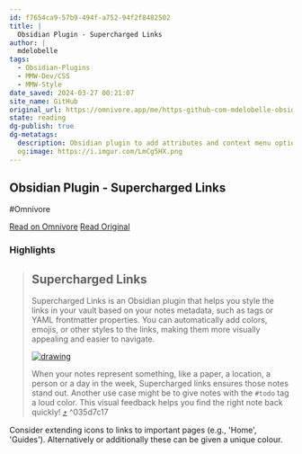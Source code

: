 ```yaml
---
id: f7654ca9-57b9-494f-a752-94f2f8482502
title: |
  Obsidian Plugin - Supercharged Links
author: |
  mdelobelle
tags:
  - Obsidian-Plugins
  - MMW-Dev/CSS
  - MMW-Style
date_saved: 2024-03-27 00:21:07
site_name: GitHub
original_url: https://omnivore.app/me/https-github-com-mdelobelle-obsidian-supercharged-links-blob-mas-18e7a7e0a57
state: reading
dg-publish: true
dg-metatags:
  description: Obsidian plugin to add attributes and context menu options to internal links
  og:image: https://i.imgur.com/LmCg5HX.png
---
```


## Obsidian Plugin - Supercharged Links
#Omnivore

[Read on Omnivore](https://omnivore.app/me/https-github-com-mdelobelle-obsidian-supercharged-links-blob-mas-18e7a7e0a57)
[Read Original](https://github.com/mdelobelle/obsidian_supercharged_links/blob/master/README.md)

### Highlights

> ## Supercharged Links
> 
> [](#supercharged-links)
> 
> Supercharged Links is an Obsidian plugin that helps you style the links in your vault based on your notes metadata, such as tags or YAML frontmatter properties. You can automatically add colors, emojis, or other styles to the links, making them more visually appealing and easier to navigate.
> 
> [![drawing](https://proxy-prod.omnivore-image-cache.app/0x0,ssmXf4xQmHqt3taE5D-ouJqhq72Xk6eBCekYIrmpJY9E/https://raw.githubusercontent.com/mdelobelle/obsidian_supercharged_links/master/images/overview-screenshot.png)](https://raw.githubusercontent.com/mdelobelle/obsidian%5Fsupercharged%5Flinks/master/images/overview-screenshot.png)
> 
> When your notes represent something, like a paper, a location, a person or a day in the week, Supercharged links ensures those notes stand out. Another use case might be to give notes with the `#todo` tag a loud color. This visual feedback helps you find the right note back quickly! [⤴️](https://omnivore.app/me/https-github-com-mdelobelle-obsidian-supercharged-links-blob-mas-18e7a7e0a57#035d7c17-20ac-451f-9f98-97e620f51e4f)  ^035d7c17

Consider extending icons to links to important pages (e.g., 'Home', 'Guides'). Alternatively or additionally these can be given a unique colour. 

